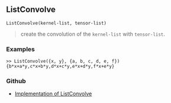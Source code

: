 ## ListConvolve

```
ListConvolve(kernel-list, tensor-list)
```

> create the convolution of the `kernel-list` with `tensor-list`.

### Examples

```
>> ListConvolve({x, y}, {a, b, c, d, e, f})
{b*x+a*y,c*x+b*y,d*x+c*y,e*x+d*y,f*x+e*y}
```
### Github
* [Implementation of ListConvolve](https://github.com/axkr/symja_android_library/blob/master/symja_android_library/matheclipse-core/src/main/java/org/matheclipse/core/builtin/TensorFunctions.java#L177) 
